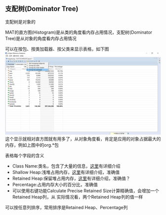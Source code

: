 ## 支配树(Dominator Tree)

支配树是对象的

MAT的直方图(Histogram)是从类的角度看内存占用情况，支配树(Dominator Tree)是从对象的角度看内存占用情况

可以在按包、按类加载器、按父类来显示表格，如下图
![Dominator Tree](./1.png)
这个显示就相对直方图就有用多了，从对象角度看，肯定是应用的对象占据最大的内存，例如上图中的org.*包

表格每个字段的含义
* Class Name:类名，包含了大量的信息，[这里](../README.md)有详细介绍
* Shallow Heap:浅堆占用内存，[这里](../../概念/README.md)有详细介绍，准确值
* Retained Heap:保留堆占用内存，[这里](../../概念/README.md)有详细介绍，准确值？
* Percentage:占用内存大小的百分比，准确值
* 可以使用右键功能Calculate Precise Retained Size计算精确值，会增加一个Retained Heap列，从
实际情况看，两个Retained Heap列的值一样

可以按任意列排序，常用排序是Retained Heap、Percentage列